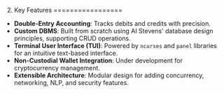 2. Key Features
=================

- **Double-Entry Accounting**: Tracks debits and credits with precision.  
- **Custom DBMS**: Built from scratch using AI Stevens' database design principles, supporting CRUD operations.  
- **Terminal User Interface (TUI)**: Powered by `ncurses` and `panel` libraries for an intuitive text-based interface.  
- **Non-Custodial Wallet Integration**: Under development for cryptocurrency management.  
- **Extensible Architecture**: Modular design for adding concurrency, networking, NLP, and security features.  
